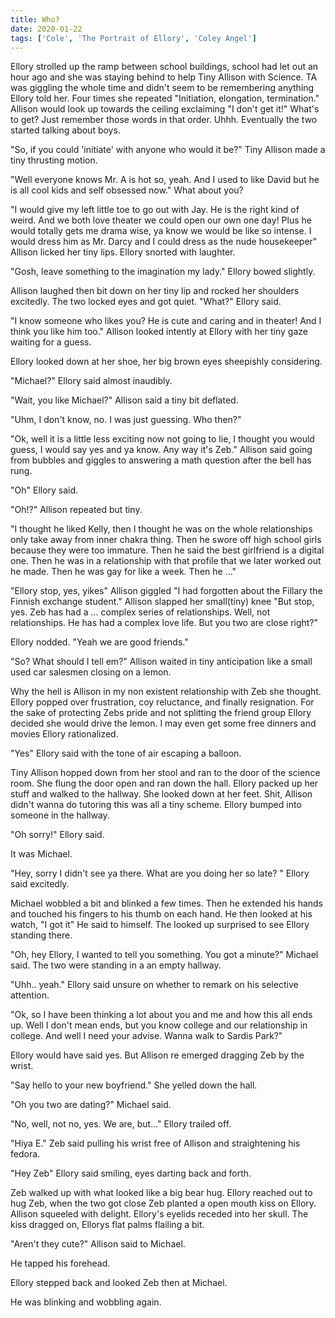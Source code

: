 ```yaml
---
title: Who?
date: 2020-01-22
tags: ['Cole', 'The Portrait of Ellory', 'Coley Angel']
---
```


Ellory strolled up the ramp between school buildings, school had let out an hour ago and she was staying behind to help Tiny Allison with Science. TA was giggling the whole time and didn't seem to be remembering anything Ellory told her. Four times she repeated "Initiation, elongation, termination." Allison would look up towards the ceiling exclaiming "I don't get it!" What's to get? Just remember those words in that order. Uhhh. Eventually the two started talking about boys.

"So, if you could 'initiate' with anyone who would it be?" Tiny Allison made a tiny thrusting motion.

"Well everyone knows Mr. A is hot so, yeah. And I used to like David but he is all cool kids and self obsessed now." What about you?

"I would give my left little toe to go out with Jay. He is the right kind of weird. And we both love theater we could open our own one day! Plus he would totally gets me drama wise, ya know we would be like so intense. I would dress him as Mr. Darcy and I could dress as the nude housekeeper" Allison licked her tiny lips. Ellory snorted with laughter.

"Gosh, leave something to the imagination my lady." Ellory bowed slightly.

Allison laughed then bit down on her tiny lip and rocked her shoulders excitedly. The two locked eyes and got quiet. "What?" Ellory said.

"I know someone who likes you? He is cute and caring and in theater! And I think you like him too." Allison looked intently at Ellory with her tiny gaze waiting for a guess.

Ellory looked down at her shoe, her big brown eyes sheepishly considering.

"Michael?" Ellory said almost inaudibly.

"Wait, you like Michael?" Allison said a tiny bit deflated.

"Uhm, I don't know, no. I was just guessing. Who then?"

"Ok, well it is a little less exciting now not going to lie, I thought you would guess, I would say yes and ya know. Any way it's Zeb." Allison said going from bubbles and giggles to answering a math question after the bell has rung.

"Oh" Ellory said.

"Oh!?" Allison repeated but tiny.

"I thought he liked Kelly, then I thought he was on the whole relationships only take away from inner chakra thing. Then he swore off high school girls because they were too immature. Then he said the best girlfriend is a digital one. Then he was in a relationship with that profile that we later worked out he made. Then he was gay for like a week. Then he ..."

"Ellory stop, yes, yikes" Allison giggled "I had forgotten about the Fillary the Finnish exchange student." Allison slapped her small(tiny) knee "But stop, yes. Zeb has had a ... complex series of relationships. Well, not relationships. He has had a complex love life. But you two are close right?"

Ellory nodded. "Yeah we are good friends."

"So? What should I tell em?" Allison waited in tiny anticipation like a small used car salesmen closing on a lemon.

Why the hell is Allison in my non existent relationship with Zeb she thought. Ellory popped over frustration, coy reluctance, and finally resignation. For the sake of protecting Zebs pride and not splitting the friend group Ellory decided she would drive the lemon. I may even get some free dinners and movies Ellory rationalized.

"Yes" Ellory said with the tone of air escaping a balloon.

Tiny Allison hopped down from her stool and ran to the door of the science room. She flung the door open and ran down the hall. Ellory packed up her stuff and walked to the hallway. She looked down at her feet. Shit, Allison didn't wanna do tutoring this was all a tiny scheme. Ellory bumped into someone in the hallway.

"Oh sorry!" Ellory said.

It was Michael.

"Hey, sorry I didn't see ya there. What are you doing her so late? " Ellory said excitedly.

Michael wobbled a bit and blinked a few times. Then he extended his hands and touched his fingers to his thumb on each hand. He then looked at his watch, "I got it" He said to himself. The looked up surprised to see Ellory standing there.

"Oh, hey Ellory, I wanted to tell you something. You got a minute?" Michael said. The two were standing in a an empty hallway.

"Uhh.. yeah." Ellory said unsure on whether to remark on his selective attention.

"Ok, so I have been thinking a lot about you and me and how this all ends up. Well I don't mean ends, but you know college and our relationship in college. And well I need your advise. Wanna walk to Sardis Park?"

Ellory would have said yes. But Allison re emerged dragging Zeb by the wrist.

"Say hello to your new boyfriend." She yelled down the hall.

"Oh you two are dating?" Michael said.

"No, well, not no, yes. We are, but..." Ellory trailed off.

"Hiya E." Zeb said pulling his wrist free of Allison and straightening his fedora.

"Hey Zeb" Ellory said smiling, eyes darting back and forth.

Zeb walked up with what looked like a big bear hug. Ellory reached out to hug Zeb, when the two got close Zeb planted a open mouth kiss on Ellory. Allison squeeled with delight. Ellory's eyelids receded into her skull. The kiss dragged on, Ellorys flat palms flailing a bit.

"Aren't they cute?" Allison said to Michael.

He tapped his forehead.

Ellory stepped back and looked Zeb then at Michael.

He was blinking and wobbling again.
